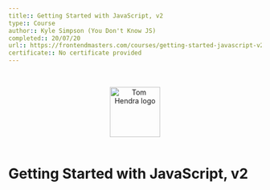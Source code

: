 ```yaml
---
title:: Getting Started with JavaScript, v2
type:: Course
author:: Kyle Simpson (You Don't Know JS)
completed:: 20/07/20
url:: https://frontendmasters.com/courses/getting-started-javascript-v2/
certificate:: No certificate provided
---
```


&nbsp;
<div align=center>
  <img alt="Tom Hendra logo" src="https://res.cloudinary.com/tomhendra/image/upload/v1567091669/tomhendra-logo/tomhendra-logo-round-1024.png" width="100" />
</div>
&nbsp;

<h1>Getting Started with JavaScript, v2</h1>
